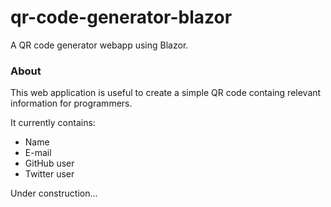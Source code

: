 # qr-code-generator-blazor
A QR code generator webapp using Blazor.

### About

This web application is useful to create a simple QR code containg relevant information for programmers.

It currently contains:

- Name
- E-mail
- GitHub user
- Twitter user

Under construction...
